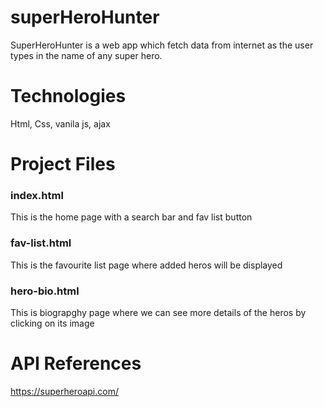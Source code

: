 # superHeroHunter
SuperHeroHunter is a web app which fetch data from internet as the user types in the name of any super hero.
# Technologies
Html, Css, vanila js, ajax

# Project Files
### index.html
This is the home page with a search bar and fav list button
### fav-list.html
This is the favourite list page where added heros will be displayed
### hero-bio.html
This is biograpghy page where we can see more details of the heros by clicking on its image
# API References
https://superheroapi.com/
